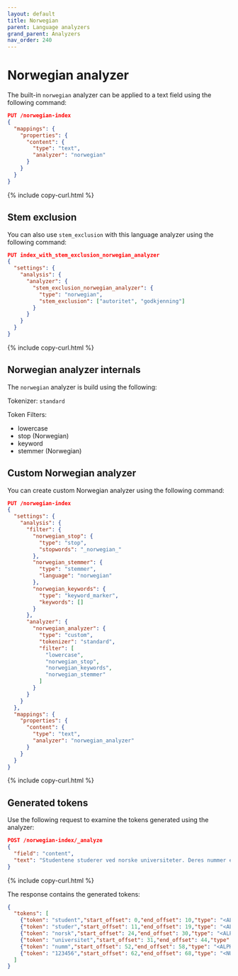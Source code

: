 ```yaml
---
layout: default
title: Norwegian
parent: Language analyzers
grand_parent: Analyzers
nav_order: 240
---
```


# Norwegian analyzer

The built-in `norwegian` analyzer can be applied to a text field using the following command:

```json
PUT /norwegian-index
{
  "mappings": {
    "properties": {
      "content": {
        "type": "text",
        "analyzer": "norwegian"
      }
    }
  }
}
```
{% include copy-curl.html %}

## Stem exclusion

You can also use `stem_exclusion` with this language analyzer using the following command:

```json
PUT index_with_stem_exclusion_norwegian_analyzer
{
  "settings": {
    "analysis": {
      "analyzer": {
        "stem_exclusion_norwegian_analyzer": {
          "type": "norwegian",
          "stem_exclusion": ["autoritet", "godkjenning"]
        }
      }
    }
  }
}
```
{% include copy-curl.html %}

## Norwegian analyzer internals

The `norwegian` analyzer is build using the following:

Tokenizer: `standard`

Token Filters:
- lowercase
- stop (Norwegian)
- keyword
- stemmer (Norwegian)

## Custom Norwegian analyzer

You can create custom Norwegian analyzer using the following command:

```json
PUT /norwegian-index
{
  "settings": {
    "analysis": {
      "filter": {
        "norwegian_stop": {
          "type": "stop",
          "stopwords": "_norwegian_"
        },
        "norwegian_stemmer": {
          "type": "stemmer",
          "language": "norwegian"
        },
        "norwegian_keywords": {
          "type": "keyword_marker",
          "keywords": []
        }
      },
      "analyzer": {
        "norwegian_analyzer": {
          "type": "custom",
          "tokenizer": "standard",
          "filter": [
            "lowercase",
            "norwegian_stop",
            "norwegian_keywords",
            "norwegian_stemmer"
          ]
        }
      }
    }
  },
  "mappings": {
    "properties": {
      "content": {
        "type": "text",
        "analyzer": "norwegian_analyzer"
      }
    }
  }
}

```
{% include copy-curl.html %}

## Generated tokens

Use the following request to examine the tokens generated using the analyzer:

```json
POST /norwegian-index/_analyze
{
  "field": "content",
  "text": "Studentene studerer ved norske universiteter. Deres nummer er 123456."
}
```
{% include copy-curl.html %}

The response contains the generated tokens:

```json
{
  "tokens": [
    {"token": "student","start_offset": 0,"end_offset": 10,"type": "<ALPHANUM>","position": 0},
    {"token": "studer","start_offset": 11,"end_offset": 19,"type": "<ALPHANUM>","position": 1},
    {"token": "norsk","start_offset": 24,"end_offset": 30,"type": "<ALPHANUM>","position": 3},
    {"token": "universitet","start_offset": 31,"end_offset": 44,"type": "<ALPHANUM>","position": 4},
    {"token": "numm","start_offset": 52,"end_offset": 58,"type": "<ALPHANUM>","position": 6},
    {"token": "123456","start_offset": 62,"end_offset": 68,"type": "<NUM>","position": 8}
  ]
}
```